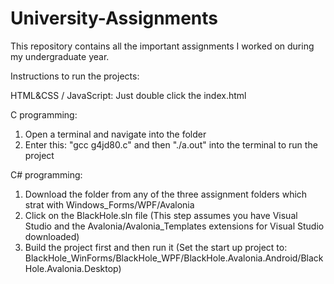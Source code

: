 # University-Assignments
This repository contains all the important assignments I worked on during my undergraduate year.

Instructions to run the projects:

HTML&CSS / JavaScript: Just double click the index.html
  
C programming:
  1. Open a terminal and navigate into the folder
  2. Enter this: "gcc g4jd80.c" and then "./a.out" into the terminal to run the project

C# programming:
  1. Download the folder from any of the three assignment folders which strat with Windows_Forms/WPF/Avalonia
  2. Click on the BlackHole.sln file (This step assumes you have Visual Studio and the Avalonia/Avalonia_Templates extensions for Visual Studio downloaded)
  3. Build the project first and then run it (Set the start up project to: BlackHole_WinForms/BlackHole_WPF/BlackHole.Avalonia.Android/BlackHole.Avalonia.Desktop)
